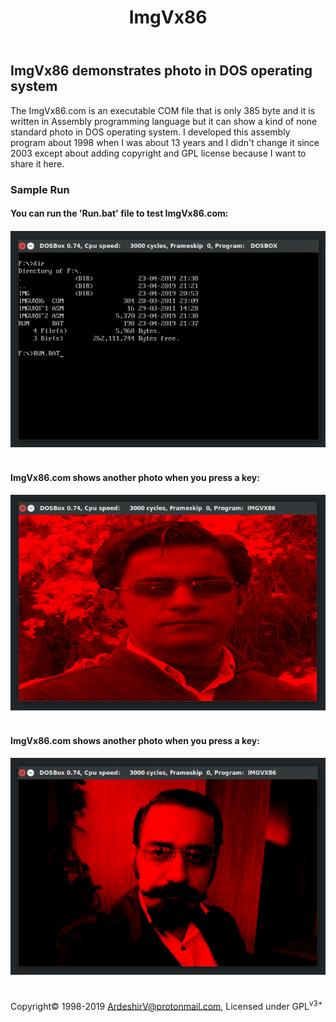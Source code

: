 <!DOCTYPE html>
<html>
  <head>
  </head>
  <body>
    <header>
      <h1>ImgVx86</h1>
    </header>
    <main>
      <article>
        <section>
          <h2 style="">ImgVx86 demonstrates photo in DOS operating system</h2>
          <p>The ImgVx86.com is an executable COM file that is only 385 byte and it is written in Assembly programming language but it can show a kind of none standard photo in DOS operating system. I developed this assembly program about 1998 when I was about 13 years and I didn't change it since 2003 except about adding copyright and GPL license because I want to share it here.</p>
        </section>
        <section>
          <h3>Sample Run</h3>
          <section>
            <h4>You can run the 'Run.bat' file to test ImgVx86.com:<h4>
            <img alt="find and run the Run.bat file" src="https://raw.githubusercontent.com/ArdeshirV/ImgVx86/master/img/ImgVx86_0_run.png">
            <br/><br/>
          </section>
          <section>
            <h4>ImgVx86.com shows another photo when you press a key:<h4>
            <img alt="ImgVx86.com show a photo" src="https://raw.githubusercontent.com/ArdeshirV/ImgVx86/master/img/ImgVx86_1.png">
            <br/><br/>
          </section>
          <section>
            <h4>ImgVx86.com shows another photo when you press a key:<h4>
            <img alt="ImgVx86.com show another photo" src="https://raw.githubusercontent.com/ArdeshirV/ImgVx86/master/img/ImgVx86_2.png">
            <br/><br/>
          </section>
        </section>
      </article>
    </main>
    <footer>
      <p class="copyright">
        Copyright&copy; 1998-2019 <a href="mailto:ardeshirv@protonmail.com" alt="email">ArdeshirV@protonmail.com</a>, Licensed under GPL<sup>v3+</sup>
      <p/>
    </footer>
  </body>
</html>
